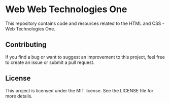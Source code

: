 # Web Web Technologies One
This repository contains code and resources related to the HTML and CSS - Web Technologies One.

## Contributing
If you find a bug or want to suggest an improvement to this project, feel free to create an issue or submit a pull request.

## License
This project is licensed under the MIT license. See the LICENSE file for more details.
